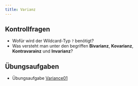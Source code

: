 ```yaml
---
title: Varianz
---
```


## Kontrollfragen
- Wofür wird der Wildcard-Typ `?` benötigt?
- Was versteht man unter den begriffen **Bivarianz**, **Kovarianz**, **Kontravarainz** und **Invarianz**?

## Übungsaufgaben
- Übungsaufgabe [Variance01](variance01.md)
